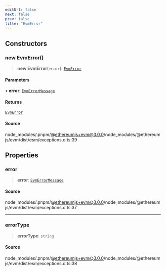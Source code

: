 ```yaml
---
editUrl: false
next: false
prev: false
title: "EvmError"
---
```


## Constructors

### new EvmError()

> **new EvmError**(`error`): [`EvmError`](/reference/tevm/evm/classes/evmerror-1/)

#### Parameters

• **error**: [`EvmErrorMessage`](/reference/tevm/evm/enumerations/evmerrormessage-1/)

#### Returns

[`EvmError`](/reference/tevm/evm/classes/evmerror-1/)

#### Source

node\_modules/.pnpm/@ethereumjs+evm@3.0.0/node\_modules/@ethereumjs/evm/dist/esm/exceptions.d.ts:39

## Properties

### error

> **error**: [`EvmErrorMessage`](/reference/tevm/evm/enumerations/evmerrormessage-1/)

#### Source

node\_modules/.pnpm/@ethereumjs+evm@3.0.0/node\_modules/@ethereumjs/evm/dist/esm/exceptions.d.ts:37

***

### errorType

> **errorType**: `string`

#### Source

node\_modules/.pnpm/@ethereumjs+evm@3.0.0/node\_modules/@ethereumjs/evm/dist/esm/exceptions.d.ts:38
